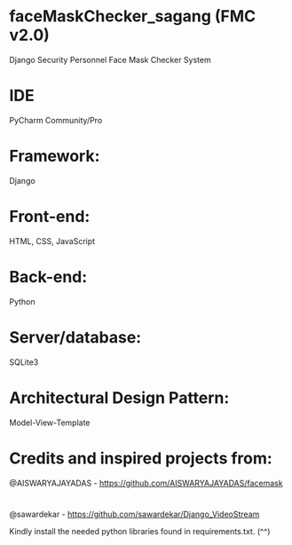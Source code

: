 # faceMaskChecker_sagang (FMC v2.0)
Django Security Personnel Face Mask Checker System
# 
# IDE
  PyCharm Community/Pro
# Framework: 
  Django 
#
# Front-end: 
  HTML, CSS, JavaScript 
#
# Back-end: 
  Python 
#
# Server/database: 
  SQLite3
#
# Architectural Design Pattern: 
  Model-View-Template
#
# Credits and inspired projects from:
@AISWARYAJAYADAS - https://github.com/AISWARYAJAYADAS/facemask
#
@sawardekar - https://github.com/sawardekar/Django_VideoStream

Kindly install the needed python libraries found in requirements.txt. (^^)

